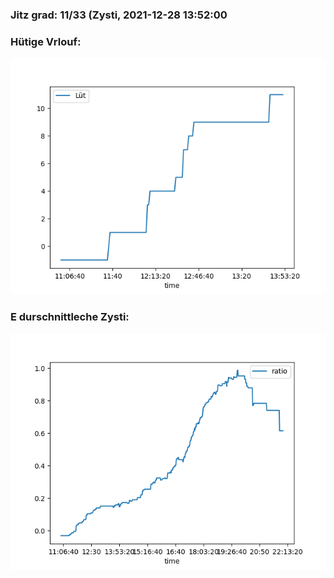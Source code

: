 ### Jitz grad: 11/33 (Zysti, 2021-12-28 13:52:00

### Hütige Vrlouf:
![Graph](Today.png)

### E durschnittleche Zysti:
![Graph](Zysti.png)